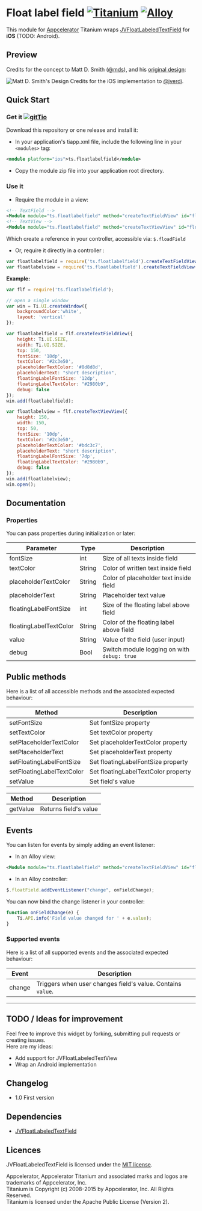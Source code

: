 
# Float label field [![Titanium](http://www-static.appcelerator.com/badges/titanium-git-badge-sq.png)](http://www.appcelerator.com/titanium/) [![Alloy](http://www-static.appcelerator.com/badges/alloy-git-badge-sq.png)](http://www.appcelerator.com/alloy/)

This module for [Appcelerator](http://www.appcelerator.com) Titanium wraps [JVFloatLabeledTextField](https://github.com/jverdi/JVFloatLabeledTextField) for **iOS** (TODO: Android).

## Preview
Credits for the concept to Matt D. Smith ([@mds](http://www.twitter.com/mds)), and his [original design](http://dribbble.com/shots/1254439--GIF-Mobile-Form-Interaction?list=users):

![Matt D. Smith's Design](http://dribbble.s3.amazonaws.com/users/6410/screenshots/1254439/form-animation-_gif_.gif)
Credits for the iOS implementation to [@jverdi](https://github.com/jverdi).

## Quick Start

### Get it [![gitTio](http://gitt.io/badge.png)](http://gitt.io/component/ts.floatlabelfield)
Download this repository or one release and install it:

* In your application's tiapp.xml file, include the following line in your `<modules>` tag:

```xml
<module platform="ios">ts.floatlabelfield</module>
```

*  Copy the module zip file into your application root directory.


### Use it

* Require the module in a view:

```xml
<!-- TextField -->
<Module module="ts.floatlabelfield" method="createTextFieldView" id="floatField" />
<!-- TextView -->
<Module module="ts.floatlabelfield" method="createTextViewView" id="floatView" />
```
Which create a reference in your controller, accessible via: `$.floadField`

* Or, require it directly in a controller :

```javascript
var floatlabelfield = require('ts.floatlabelfield').createTextFieldView({ _[PARAMS]_ );
var floatlabelview = require('ts.floatlabelfield').createTextFieldView({ _[PARAMS]_ );
```

**Example:**
```javascript
var flf = require('ts.floatlabelfield');

// open a single window
var win = Ti.UI.createWindow({
    backgroundColor:'white',
    layout: 'vertical'
});

var floatlabelfield = flf.createTextFieldView({
    height: Ti.UI.SIZE,
    width: Ti.UI.SIZE,
    top: 150,
    fontSize: '18dp',
    textColor: '#2c3e50',
    placeholderTextColor: '#8d8d8d',
    placeholderText: "short description",
    floatingLabelFontSize: '12dp',
    floatingLabelTextColor: "#2980b9",
    debug: false
});
win.add(floatlabelfield);

var floatlabelview = flf.createTextViewView({
    height: 150,
    width: 150,
    top: 50,
    fontSize: '10dp',
    textColor: '#2c3e50',
    placeholderTextColor: '#bdc3c7',
    placeholderText: "short description",
    floatingLabelFontSize: '7dp',
    floatingLabelTextColor: "#2980b9",
    debug: false
});
win.add(floatlabelview);
win.open();
```


## Documentation
### Properties
You can pass properties during initialization or later:  

| Parameter     | Type      | Description               |
| ------------- | --------- | ------------------------- |
| fontSize 				 | int    | Size of all texts inside field |
| textColor 			 | String | Color of written text inside field |
| placeholderTextColor   | String | Color of placeholder text inside field |
| placeholderText 		 | String | Placeholder text value |
| floatingLabelFontSize  | int    | Size of the floating label above field |
| floatingLabelTextColor | String | Color of the floating label above field |
| value   				 | String | Value of the field (user input) |
| debug   				 | Bool   | Switch module logging on with `debug: true` |


## Public methods
Here is a list of all accessible methods and the associated expected behaviour:

| Method         | Description               |
| -------------  | ------------------------- |
| setFontSize 			 	| Set fontSize property 	  	      |
| setTextColor 			 	| Set textColor property 		 	  |
| setPlaceholderTextColor   | Set placeholderTextColor property   |
| setPlaceholderText 		| Set placeholderText property 		  |
| setFloatingLabelFontSize  | Set floatingLabelFontSize property  |
| setFloatingLabelTextColor | Set floatingLabelTextColor property |
| setValue 					| Set field's value |

| Method         | Description               |
| -------------  | ------------------------- |
| getValue 		 | Returns field's value	 |

## Events
You can listen for events by simply adding an event listener:

* In an Alloy view:
```xml
<Module module="ts.floatlabelfield" method="createTextFieldView" id="floatField" onChange="onFieldChange" />
```

* In an Alloy controller:
```javascript
$.floatField.addEventListener("change", onFieldChange);
```

You can now bind the change listener in your controller:

```javascript
function onFieldChange(e) {
    Ti.API.info('Field value changed for ' + e.value);
}
```

### Supported events
Here is a list of all supported events and the associated expected behaviour:

| Event         | Description               |
| ------------- | ------------------------- |
| change 		| Triggers when user changes field's value. Contains `value`. |

******************************************

## TODO / Ideas for improvement
Feel free to improve this widget by forking, submitting pull requests or creating issues.  
Here are my ideas:

* Add support for JVFloatLabeledTextView
* Wrap an Android implementation

## Changelog
* 1.0 First version

## Dependencies
* [JVFloatLabeledTextField](https://github.com/jverdi/JVFloatLabeledTextField)

## Licences
JVFloatLabeledTextField is licensed under the [MIT license](https://github.com/jverdi/JVFloatLabeledTextField/blob/master/LICENSE).

Appcelerator, Appcelerator Titanium and associated marks and logos are trademarks of Appcelerator, Inc.  
Titanium is Copyright (c) 2008-2015 by Appcelerator, Inc. All Rights Reserved.  
Titanium is licensed under the Apache Public License (Version 2).  
